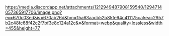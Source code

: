 https://media.discordapp.net/attachments/1212949487908159540/1294714057365917706/image.png?ex=670c03ed&is=670ab26d&hm=15a63aacb52b85fe64c411175ca5eac2957b2c48fc68f42c2f7bf3e8c124a12c&=&format=webp&quality=lossless&width=455&height=77
